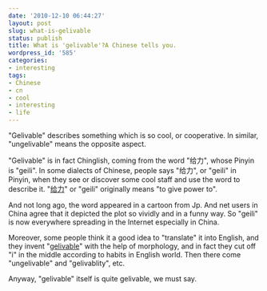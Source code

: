 ```yaml
---
date: '2010-12-10 06:44:27'
layout: post
slug: what-is-gelivable
status: publish
title: What is 'gelivable'?A Chinese tells you.
wordpress_id: '585'
categories:
- interesting
tags:
- Chinese
- cn
- cool
- interesting
- life
---
```


"Gelivable" describes something which is so cool, or cooperative. In similar, "ungelivable" means the opposite aspect.

"Gelivable" is in fact Chinglish, coming from the word "给力", whose Pinyin is "geili". In some dialects of Chinese, people says "给力", or "geili" in Pinyin, when they see or discover some cool staff and use the word to describe it. "[给力](//www.fyears.org/2010/12/what-is-gelivable/)" or "geili" originally means "to give power to".

And not long ago, the word appeared in a cartoon from Jp. And net users in China agree that it depicted the plot so vividly and in a funny way. So "geili" is now everywhere spreading in the Internet especially in China.

Moreover, some people think it a good idea to "translate" it into English, and they invent "[gelivable](//www.fyears.org/2010/12/what-is-gelivable/)" with the help of morphology, and in fact they cut off "i" in the middle according to habits in English world. Then there come "ungelivable" and "gelivablity", etc.

Anyway, "gelivable" itself is quite gelivable, we must say.
